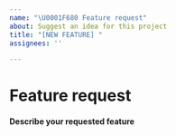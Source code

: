 ```yaml
---
name: "\U0001F680 Feature request"
about: Suggest an idea for this project
title: "[NEW FEATURE] "
assignees: ''

---
```


# Feature request

<!-- This template is for feature requests. Please fill out the following: -->

#### Describe your requested feature

<!--
Feel free to describe in as much detail as you wish.

If you are requesting a cog to be included in core: 
    - Describe the functionality in as much detail as possible
    - Include the command structure, if possible
    - Please note that unless it's something that should be core functionality, we reserve the right to reject your suggestion.
      
If you are requesting a command:
    - Describe the intended functionality for the command
    - Note any restrictions on who can use the command or where it can be used
   
-->
